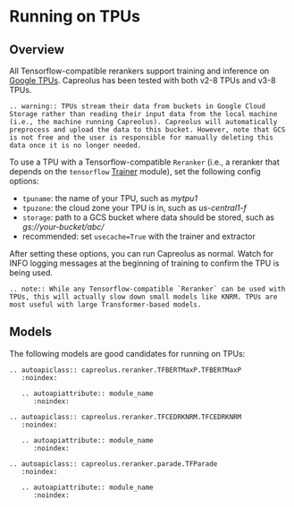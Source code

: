 # Running on TPUs

## Overview
All Tensorflow-compatible rerankers support training and inference on [Google TPUs](https://cloud.google.com/tpu). Capreolus has been tested with both v2-8 TPUs and v3-8 TPUs.

```eval_rst
.. warning:: TPUs stream their data from buckets in Google Cloud Storage rather than reading their input data from the local machine (i.e., the machine running Capreolus). Capreolus will automatically preprocess and upload the data to this bucket. However, note that GCS is not free and the user is responsible for manually deleting this data once it is no longer needed.
```

To use a TPU with a Tensorflow-compatible `Reranker` (i.e., a reranker that depends on the `tensorflow` <a href="autoapi/capreolus/trainer/index.html">Trainer</a> module), set the following config options:
- `tpuname`: the name of your TPU, such as *mytpu1*
- `tpuzone`: the cloud zone your TPU is in, such as *us-central1-f*
- `storage`: path to a GCS bucket where data should be stored, such as *gs://your-bucket/abc/*
- recommended: set `usecache=True` with the trainer and extractor

After setting these options, you can run Capreolus as normal. Watch for INFO logging messages at the beginning of training to confirm the TPU is being used.

```eval_rst
.. note:: While any Tensorflow-compatible `Reranker` can be used with TPUs, this will actually slow down small models like KNRM. TPUs are most useful with large Transformer-based models.
```

## Models
The following models are good candidates for running on TPUs:

```eval_rst
.. autoapiclass:: capreolus.reranker.TFBERTMaxP.TFBERTMaxP
   :noindex:
   
   .. autoapiattribute:: module_name
      :noindex:
```

```eval_rst
.. autoapiclass:: capreolus.reranker.TFCEDRKNRM.TFCEDRKNRM
   :noindex:
   
   .. autoapiattribute:: module_name
      :noindex:
```

```eval_rst
.. autoapiclass:: capreolus.reranker.parade.TFParade
   :noindex:
   
   .. autoapiattribute:: module_name
      :noindex:
```
